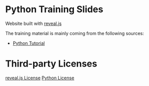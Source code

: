 # Python Training Slides

Website built with [reveal.js](https://github.com/hakimel/reveal.js)

The training material is mainly coming from the following sources:
* [Python Tutorial](https://docs.python.org/3/tutorial)

# Third-party Licenses

[reveal.js License](LICENSE-revealjs)
[Python License](LICENSE-python)